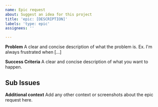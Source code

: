```yaml
---
name: Epic request
about: Suggest an idea for this project
title: 'epic: [DESCRIPTION]'
labels: 'type: epic'
assignees: ''

---
```


**Problem**
A clear and concise description of what the problem is. Ex. I'm always frustrated when [...]

**Success Criteria**
A clear and concise description of what you want to happen.

**Sub Issues**
- 

**Additional context**
Add any other context or screenshots about the epic request here.
